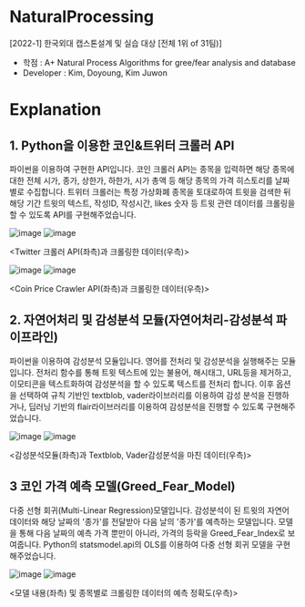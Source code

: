 # NaturalProcessing
[2022-1] 한국외대 캡스톤설계 및 실습 대상 [전체 1위 of 31팀)]
- 학점 : A+
Natural Process Algorithms for gree/fear analysis and database
- Developer : Kim, Doyoung, Kim Juwon

# Explanation
## 1. Python을 이용한 코인&트위터 크롤러 API 
파이썬을 이용하여 구현한 API입니다. 코인 크롤러 API는 종목을 입력하면 해당 종목에 대한 전체 시가, 종가, 상한가, 하한가, 시가 총액 등 해당 종목의 가격 히스토리를 날짜별로 수집합니다. 트위터 크롤러는 특정 가상화폐 종목을 토대로하여 트윗을 검색한 뒤 해당 기간 트윗의 텍스트, 작성ID, 작성시간, likes 숫자 등 트윗 관련 데이터를 크롤링을 할 수 있도록 API를 구현해주었습니다. 

![image](https://user-images.githubusercontent.com/81630351/169848576-5a5243cc-0012-4270-bf57-44cbd8a1a9e8.png)
![image](https://user-images.githubusercontent.com/81630351/169848602-7aa76de5-ae73-4c1b-8ef0-23dda7eda8cd.png)


<Twitter 크롤러 API(좌측)과 크롤링한 데이터(우측)>

![image](https://user-images.githubusercontent.com/81630351/169848803-f5f24a74-a690-4829-8aba-0bd1ecda94db.png)
![image](https://user-images.githubusercontent.com/81630351/169848827-cd142f39-d1c5-4465-b3dc-397e0ed2e116.png)


<Coin Price Crawler API(좌측)과 크롤링한 데이터(우측)>

## 2. 자연어처리 및 감성분석 모듈(자연어처리-감성분석 파이프라인)
파이썬을 이용하여 감성분석 모듈입니다. 영어를 전처리 및 감성분석을 실행해주는 모듈입니다. 전처리 함수를 통해 트윗 텍스트에 있는 불용어, 해시태그, URL등을 제거하고, 이모티콘을 텍스트화하여 감성분석을 할 수 있도록 텍스트를 전처리 합니다. 이후 옵션을 선택하여 규칙 기반인 textblob, vader라이브러리를 이용하여 감성 분석을 진행하거나, 딥러닝 기반의 flair라이브러리를 이용하여 감성분석을 진행할 수 있도록 구현해주었습니다.

![image](https://user-images.githubusercontent.com/81630351/169850827-a6c2388d-3675-4f46-ba68-06ebfcf8b9ed.png)
![image](https://user-images.githubusercontent.com/81630351/169850843-85955b1a-177e-4af3-a5cb-55059907798f.png)


<감성분석모듈(좌측)과 Textblob, Vader감성분석을 마친 데이터(우측)>

## 3 코인 가격 예측 모델(Greed_Fear_Model)
다중 선형 회귀(Multi-Linear Regression)모델입니다. 감성분석이 된 트윗의 자연어 데이터와 해당 날짜의 '종가'를 전달받아 다음 날의 '종가'를 예측하는 모델입니다. 모델을 통해 다음 날짜의 예측 가격 뿐만이 아니라, 가격의 등락을 Greed_Fear_Index로 보여줍니다. Python의 statsmodel.api의 OLS를 이용하여 다중 선형 회귀 모델을 구현해주었습니다. 

![image](https://user-images.githubusercontent.com/81630351/169851076-ba6d4667-174f-43b8-85ca-09bb2f3575d0.png)
![image](https://user-images.githubusercontent.com/81630351/169851092-faeed42d-1046-4d20-8ce2-c2df254bdbef.png)


<모델 내용(좌측) 및 종목별로 크롤링한 데이터의 예측 정확도(우측)>
